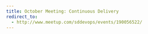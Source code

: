 ```yaml
---
title: October Meeting: Continuous Delivery
redirect_to:
  - http://www.meetup.com/sddevops/events/190056522/
---
```

